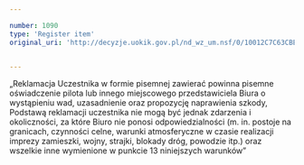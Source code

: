 ```yaml
---

number: 1090
type: 'Register item'
original_uri: 'http://decyzje.uokik.gov.pl/nd_wz_um.nsf/0/10012C7C63CBE295C12572DD003297EE?OpenDocument'


---
```


„Reklamacja Uczestnika w formie pisemnej zawierać powinna pisemne oświadczenie pilota lub innego miejscowego przedstawiciela Biura o wystąpieniu wad, uzasadnienie oraz propozycję naprawienia szkody, Podstawą reklamacji uczestnika nie mogą być jednak zdarzenia i okoliczności, za które Biuro nie ponosi odpowiedzialności (m. in. postoje na granicach, czynności celne, warunki atmosferyczne w czasie realizacji imprezy zamieszki, wojny, strajki, blokady dróg, powodzie itp.) oraz wszelkie inne wymienione w punkcie 13 niniejszych warunków”
